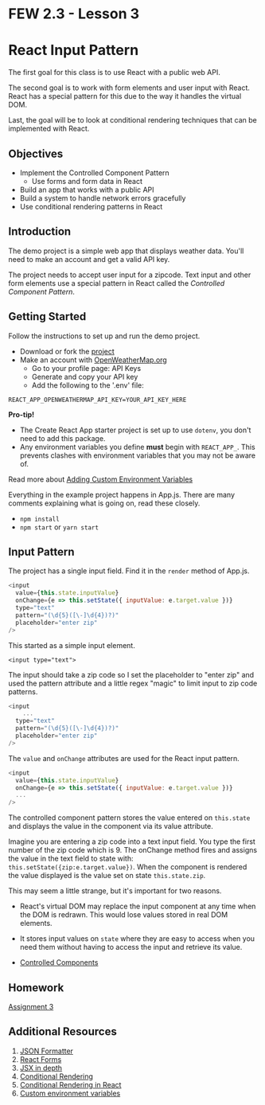 # FEW 2.3 - Lesson 3

# React Input Pattern

The first goal for this class is to use React with a public web API. 

The second goal is to work with form elements and user input with React. React has a special pattern for this due to the way it handles the virtual DOM.

Last, the goal will be to look at conditional rendering techniques that can be implemented with React. 

## Objectives 

- Implement the Controlled Component Pattern
  - Use forms and form data in React
- Build an app that works with a public API
- Build a system to handle network errors gracefully
- Use conditional rendering patterns in React

## Introduction 

The demo project is a simple web app that displays weather data. You'll need to make an account and get a valid API key. 

The project needs to accept user input for a zipcode. Text input and other form elements use a special pattern in React called the _Controlled Component Pattern_. 

## Getting Started

Follow the instructions to set up and run the demo project. 

- Download or fork the [project](https://github.com/Product-College-Labs/react-api-project)
- Make an account with [OpenWeatherMap.org](https://home.openweathermap.org/)
    - Go to your profile page: API Keys
    - Generate and copy your API key
    - Add the following to the '.env' file: 

`REACT_APP_OPENWEATHERMAP_API_KEY=YOUR_API_KEY_HERE`

**Pro-tip!** 

- The Create React App starter project is set up to use `dotenv`, you don't need to add this package. 
- Any environment variables you define **must** begin with `REACT_APP_`. This prevents clashes with environment variables that you may not be aware of. 

Read more about [Adding Custom Environment Variables](https://facebook.github.io/create-react-app/docs/adding-custom-environment-variables)

Everything in the example project happens in App.js. There are many comments explaining what is going on, read these closely.

- `npm install`
- `npm start` or `yarn start`

## Input Pattern 

The project has a single input field. Find it in the `render` method of App.js. 

```JavaScript
<input 
  value={this.state.inputValue} 
  onChange={e => this.setState({ inputValue: e.target.value })}
  type="text" 
  pattern="(\d{5}([\-]\d{4})?)"
  placeholder="enter zip"
/>
```

This started as a simple input element. 

`<input type="text">`

The input should take a zip code so I set the placeholder to "enter zip" and used the pattern attribute and a little regex "magic" to limit input to zip code patterns. 

```JavaScript
<input 
    ...
  type="text" 
  pattern="(\d{5}([\-]\d{4})?)"
  placeholder="enter zip"
/>
```

The `value` and `onChange` attributes are used for the React input pattern.

```JavaScript
<input 
  value={this.state.inputValue} 
  onChange={e => this.setState({ inputValue: e.target.value })}
  ...
/>
```

The controlled component pattern stores the value entered on `this.state` and displays the value in the component via its value attribute. 

Imagine you are entering a zip code into a text input field. You type the first number of the zip code which is 9. The onChange method fires and assigns the value in the text field to state with: `this.setState({zip:e.target.value})`. When the component is rendered the value displayed is the value set on state `this.state.zip`.

This may seem a little strange, but it's important for two reasons. 

- React's virtual DOM may replace the input component at any time when the DOM is redrawn. This would lose values stored in real DOM elements. 
- It stores input values on `state` where they are easy to access when you need them without having to access the input and retrieve its value. 

- [Controlled Components](https://reactjs.org/docs/forms.html)

## Homework

[Assignment 3](../Assignments/Assignment-03.md)

## Additional Resources

1. [JSON Formatter](https://jsonformatter.curiousconcept.com)
1. [React Forms](https://reactjs.org/docs/forms.html)
1. [JSX in depth](https://reactjs.org/docs/jsx-in-depth.html#comments)
1. [Conditional Rendering](https://reactjs.org/docs/conditional-rendering.html)
1. [Conditional Rendering in React](https://blog.logrocket.com/conditional-rendering-in-react-c6b0e5af381e)
1. [Custom environment variables](https://facebook.github.io/create-react-app/docs/adding-custom-environment-variables)
